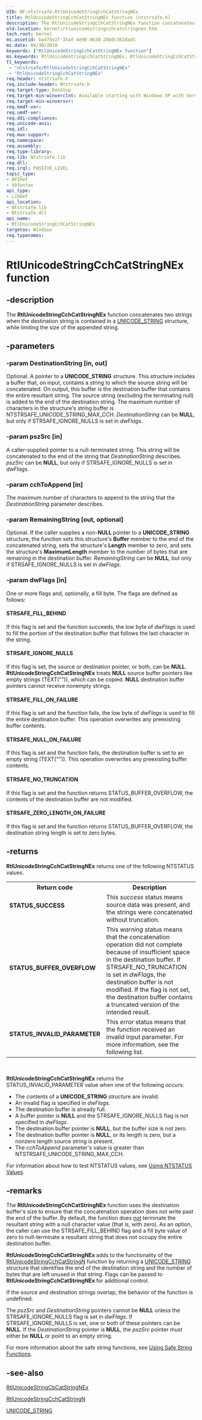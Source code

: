 ```yaml
---
UID: NF:ntstrsafe.RtlUnicodeStringCchCatStringNEx
title: RtlUnicodeStringCchCatStringNEx function (ntstrsafe.h)
description: The RtlUnicodeStringCchCatStringNEx function concatenates two strings when the destination string is contained in a UNICODE_STRING structure, while limiting the size of the appended string.
old-location: kernel\rtlunicodestringcchcatstringnex.htm
tech.root: kernel
ms.assetid: bad75e2f-35af-4e90-8638-28b0c362dad1
ms.date: 04/30/2018
keywords: ["RtlUnicodeStringCchCatStringNEx function"]
ms.keywords: RtlUnicodeStringCchCatStringNEx, RtlUnicodeStringCchCatStringNEx function [Kernel-Mode Driver Architecture], kernel.rtlunicodestringcchcatstringnex, ntstrsafe/RtlUnicodeStringCchCatStringNEx, safestrings_00095596-3520-437a-b089-f1cd7f39c6cb.xml
f1_keywords:
 - "ntstrsafe/RtlUnicodeStringCchCatStringNEx"
 - "RtlUnicodeStringCchCatStringNEx"
req.header: ntstrsafe.h
req.include-header: Ntstrsafe.h
req.target-type: Desktop
req.target-min-winverclnt: Available starting with Windows XP with Service Pack 1 (SP1).
req.target-min-winversvr: 
req.kmdf-ver: 
req.umdf-ver: 
req.ddi-compliance: 
req.unicode-ansi: 
req.idl: 
req.max-support: 
req.namespace: 
req.assembly: 
req.type-library: 
req.lib: Ntstrsafe.lib
req.dll: 
req.irql: PASSIVE_LEVEL
topic_type:
- APIRef
- kbSyntax
api_type:
- LibDef
api_location:
- Ntstrsafe.lib
- Ntstrsafe.dll
api_name:
- RtlUnicodeStringCchCatStringNEx
targetos: Windows
req.typenames: 
---
```


# RtlUnicodeStringCchCatStringNEx function


## -description


The <b>RtlUnicodeStringCchCatStringNEx</b> function concatenates two strings when the destination string is contained in a <a href="https://docs.microsoft.com/windows/desktop/api/ntdef/ns-ntdef-_unicode_string">UNICODE_STRING</a> structure, while limiting the size of the appended string.


## -parameters




### -param DestinationString [in, out]

Optional. A pointer to a <b>UNICODE_STRING</b> structure. This structure includes a buffer that, on input, contains a string to which the source string will be concatenated. On output, this buffer is the destination buffer that contains the entire resultant string. The source string (excluding the terminating null) is added to the end of the destination string. The maximum number of characters in the structure's string buffer is NTSTRSAFE_UNICODE_STRING_MAX_CCH. <i>DestinationString</i> can be <b>NULL</b>, but only if STRSAFE_IGNORE_NULLS is set in <i>dwFlags</i>.


### -param pszSrc [in]

A caller-supplied pointer to a null-terminated string. This string will be concatenated to the end of the string that <i>DestinationString</i> describes. <i>pszSrc</i> can be <b>NULL</b>, but only if STRSAFE_IGNORE_NULLS is set in <i>dwFlags</i>.


### -param cchToAppend [in]

The maximum number of characters to append to the string that the <i>DestinationString</i> parameter describes.


### -param RemainingString [out, optional]

Optional. If the caller supplies a non-<b>NULL</b> pointer to a <b>UNICODE_STRING</b> structure, the function sets this structure's <b>Buffer</b> member to the end of the concatenated string, sets the structure's <b>Length</b> member to zero, and sets the structure's <b>MaximumLength</b> member to the number of bytes that are remaining in the destination buffer. <i>RemainingString</i> can be <b>NULL</b>, but only if STRSAFE_IGNORE_NULLS is set in <i>dwFlags</i>.


### -param dwFlags [in]

One or more flags and, optionally, a fill byte. The flags are defined as follows:





#### STRSAFE_FILL_BEHIND

If this flag is set and the function succeeds, the low byte of <i>dwFlags</i> is used to fill the portion of the destination buffer that follows the last character in the string.



#### STRSAFE_IGNORE_NULLS

If this flag is set, the source or destination pointer, or both, can be <b>NULL</b>. <b>RtlUnicodeStringCchCatStringNEx</b> treats <b>NULL</b> source buffer pointers like empty strings (TEXT("")), which can be copied. <b>NULL</b> destination buffer pointers cannot receive nonempty strings.



#### STRSAFE_FILL_ON_FAILURE

If this flag is set and the function fails, the low byte of <i>dwFlags</i> is used to fill the entire destination buffer. This operation overwrites any preexisting buffer contents.



#### STRSAFE_NULL_ON_FAILURE

If this flag is set and the function fails, the destination buffer is set to an empty string (TEXT("")). This operation overwrites any preexisting buffer contents.



#### STRSAFE_NO_TRUNCATION

If this flag is set and the function returns STATUS_BUFFER_OVERFLOW, the contents of the destination buffer are not modified.



#### STRSAFE_ZERO_LENGTH_ON_FAILURE

If this flag is set and the function returns STATUS_BUFFER_OVERFLOW, the destination string length is set to zero bytes.


## -returns



<b>RtlUnicodeStringCchCatStringNEx</b> returns one of the following NTSTATUS values. 

<table>
<tr>
<th>Return code</th>
<th>Description</th>
</tr>
<tr>
<td width="40%">
<dl>
<dt><b>STATUS_SUCCESS</b></dt>
</dl>
</td>
<td width="60%">
This <i>success</i> status means source data was present, and the strings were concatenated without truncation.

</td>
</tr>
<tr>
<td width="40%">
<dl>
<dt><b>STATUS_BUFFER_OVERFLOW</b></dt>
</dl>
</td>
<td width="60%">
This <i>warning</i> status means that the concatenation operation did not complete because of insufficient space in the destination buffer. If STRSAFE_NO_TRUNCATION is set in <i>dwFlags</i>, the destination buffer is not modified. If the flag is not set, the destination buffer contains a truncated version of the intended result.

</td>
</tr>
<tr>
<td width="40%">
<dl>
<dt><b>STATUS_INVALID_PARAMETER</b></dt>
</dl>
</td>
<td width="60%">
This <i>error</i> status means that the function received an invalid input parameter. For more information, see the following list.

</td>
</tr>
</table>
 

<b>RtlUnicodeStringCchCatStringNEx</b> returns the STATUS_INVALID_PARAMETER value when one of the following occurs:

<ul>
<li>The contents of a <b>UNICODE_STRING</b> structure are invalid.</li>
<li>An invalid flag is specified in <i>dwFlags</i>.</li>
<li>The destination buffer is already full.</li>
<li>A buffer pointer is <b>NULL</b> and the STRSAFE_IGNORE_NULLS flag is not specified in <i>dwFlags</i>.</li>
<li>The destination buffer pointer is <b>NULL</b>, but the buffer size is not zero.</li>
<li>The destination buffer pointer is <b>NULL</b>, or its length is zero, but a nonzero length source string is present.</li>
<li>The <i>cchToAppend</i> parameter's value is greater than NTSTRSAFE_UNICODE_STRING_MAX_CCH.</li>
</ul>
For information about how to test NTSTATUS values, see <a href="https://docs.microsoft.com/windows-hardware/drivers/kernel/using-ntstatus-values">Using NTSTATUS Values</a>.




## -remarks



The <b>RtlUnicodeStringCchCatStringNEx </b>function uses the destination buffer's size to ensure that the concatenation operation does not write past the end of the buffer. By default, the function does <u>not</u> terminate the resultant string with a null character value (that is, with zero). As an option, the caller can use the STRSAFE_FILL_BEHIND flag and a fill byte value of zero to null-terminate a resultant string that does not occupy the entire destination buffer.

<b>RtlUnicodeStringCchCatStringNEx </b>adds to the functionality of the <a href="https://docs.microsoft.com/windows-hardware/drivers/ddi/ntstrsafe/nf-ntstrsafe-rtlunicodestringcchcatstringn">RtlUnicodeStringCchCatStringN</a> function by returning a <a href="https://docs.microsoft.com/windows/desktop/api/ntdef/ns-ntdef-_unicode_string">UNICODE_STRING</a> structure that identifies the end of the destination string and the number of bytes that are left unused in that string. Flags can be passed to <b>RtlUnicodeStringCchCatStringNEx </b> for additional control.

If the source and destination strings overlap, the behavior of the function is undefined.

The <i>pszSrc</i> and <i>DestinationString</i> pointers cannot be <b>NULL</b> unless the STRSAFE_IGNORE_NULLS flag is set in <i>dwFlags</i>. If STRSAFE_IGNORE_NULLS is set, one or both of these pointers can be <b>NULL</b>. If the <i>DestinationString</i> pointer is <b>NULL</b>, the <i>pszSrc</i> pointer must either be <b>NULL</b> or point to an empty string.

For more information about the safe string functions, see <a href="https://docs.microsoft.com/windows-hardware/drivers/kernel/using-safe-string-functions">Using Safe String Functions</a>. 




## -see-also




<a href="https://docs.microsoft.com/windows-hardware/drivers/ddi/ntstrsafe/nf-ntstrsafe-rtlunicodestringcbcatstringnex">RtlUnicodeStringCbCatStringNEx</a>



<a href="https://docs.microsoft.com/windows-hardware/drivers/ddi/ntstrsafe/nf-ntstrsafe-rtlunicodestringcchcatstringn">RtlUnicodeStringCchCatStringN</a>



<a href="https://docs.microsoft.com/windows/desktop/api/ntdef/ns-ntdef-_unicode_string">UNICODE_STRING</a>
 

 

